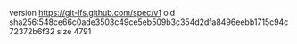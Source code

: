 version https://git-lfs.github.com/spec/v1
oid sha256:548ce66c0ade3503c49ce5eb509b3c354d2dfa8496eebb1715c94c72372b6f32
size 4791
